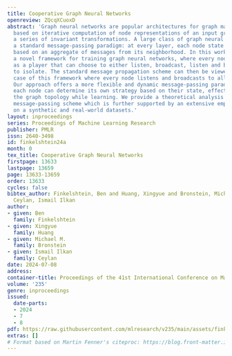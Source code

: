 ```yaml
---
title: Cooperative Graph Neural Networks
openreview: ZQcqXCuoxD
abstract: 'Graph neural networks are popular architectures for graph machine learning,
  based on iterative computation of node representations of an input graph through
  a series of invariant transformations. A large class of graph neural networks follow
  a standard message-passing paradigm: at every layer, each node state is updated
  based on an aggregate of messages from its neighborhood. In this work, we propose
  a novel framework for training graph neural networks, where every node is viewed
  as a player that can choose to either listen, broadcast, listen and broadcast, or
  to isolate. The standard message propagation scheme can then be viewed as a special
  case of this framework where every node listens and broadcasts to all neighbors.
  Our approach offers a more flexible and dynamic message-passing paradigm, where
  each node can determine its own strategy based on their state, effectively exploring
  the graph topology while learning. We provide a theoretical analysis of the new
  message-passing scheme which is further supported by an extensive empirical analysis
  on a synthetic and real-world datasets.'
layout: inproceedings
series: Proceedings of Machine Learning Research
publisher: PMLR
issn: 2640-3498
id: finkelshtein24a
month: 0
tex_title: Cooperative Graph Neural Networks
firstpage: 13633
lastpage: 13659
page: 13633-13659
order: 13633
cycles: false
bibtex_author: Finkelshtein, Ben and Huang, Xingyue and Bronstein, Michael M. and
  Ceylan, Ismail Ilkan
author:
- given: Ben
  family: Finkelshtein
- given: Xingyue
  family: Huang
- given: Michael M.
  family: Bronstein
- given: Ismail Ilkan
  family: Ceylan
date: 2024-07-08
address:
container-title: Proceedings of the 41st International Conference on Machine Learning
volume: '235'
genre: inproceedings
issued:
  date-parts:
  - 2024
  - 7
  - 8
pdf: https://raw.githubusercontent.com/mlresearch/v235/main/assets/finkelshtein24a/finkelshtein24a.pdf
extras: []
# Format based on Martin Fenner's citeproc: https://blog.front-matter.io/posts/citeproc-yaml-for-bibliographies/
---
```

